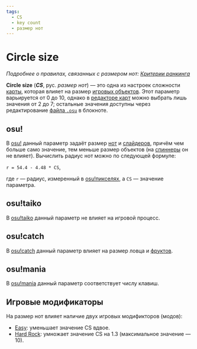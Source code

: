 ```yaml
---
tags:
  - CS
  - key count
  - размер нот
---
```


# Circle size

*Подробнее о правилах, связанных с размером нот: [Критерии ранкинга](/wiki/Ranking_criteria)*

**Circle size** (***CS***, рус. *размер нот*) — это одна из настроек сложности [карты](/wiki/Beatmap), которая влияет на размер [игровых объектов](/wiki/Gameplay/Hit_object). Этот параметр варьируется от 0 до 10, однако в [редакторе карт](/wiki/Client/Beatmap_editor) можно выбрать лишь значения от 2 до 7; остальные значения доступны через редактирование [файла `.osu`](/wiki/Client/File_formats/Osu_(file_format)) в блокноте.

## osu!

В [osu!](/wiki/Game_mode/osu!) данный параметр задаёт размер [нот](/wiki/Gameplay/Hit_object/Hit_circle) и [слайдеров](/wiki/Gameplay/Hit_object/Slider), причём чем больше само значение, тем меньше размер объектов (на [спиннеры](/wiki/Gameplay/Hit_object/Spinner) он не влияет). Вычислить радиус нот можно по следующей формуле:

`r = 54.4 - 4.48 * CS`<!-- multiplied by 1.00041 in the end to account for some bug in old replays -->,

где `r` — радиус, измеренный в [osu!пикселях](/wiki/Client/Beatmap_editor/osu!_pixel), а `CS` — значение параметра.

## osu!taiko

В [osu!taiko](/wiki/Game_mode/osu!taiko) данный параметр не влияет на игровой процесс.

## osu!catch

В [osu!catch](/wiki/Game_mode/osu!catch) данный параметр влияет на размер ловца и [фруктов](/wiki/Gameplay/Hit_object/Fruit).

## osu!mania

В [osu!mania](/wiki/Game_mode/osu!mania) данный параметр соответствует числу клавиш.

## Игровые модификаторы

На размер нот влияет наличие двух игровых модификторов (модов):

- [Easy](/wiki/Gameplay/Game_modifier/Easy): уменьшает значение CS вдвое.
- [Hard Rock](/wiki/Gameplay/Game_modifier/Hard_Rock): умножает значение CS на 1.3 (максимальное значение — 10).
